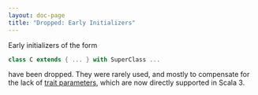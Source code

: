 ```yaml
---
layout: doc-page
title: "Dropped: Early Initializers"
---
```


Early initializers of the form
```scala
class C extends { ... } with SuperClass ...
```
have been dropped. They were rarely used, and mostly to compensate for the lack of
[trait parameters](../other-new-features/trait-parameters.md), which are now directly supported in Scala 3.

